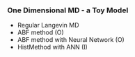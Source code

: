 ### One Dimensional MD - a Toy Model 
* Regular Langevin MD
* ABF method (O)
* ABF method with Neural Network (O)
* HistMethod with ANN (I)
